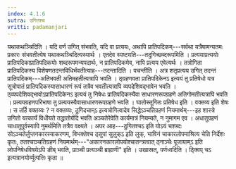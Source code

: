 ```yaml
---
index: 4.1.6
sutra: उगितश्च
vritti: padamanjari
---
```


 यथाकथञ्चिदिति । यदि वर्ण उगित् संभवति, यदि वा प्रत्ययः, अथापि प्रातिपदिकम्---सर्वथा यत्रैषामन्यतमः प्रकारः संभवतीत्येष यथाकथञ्चिदित्यस्यार्थः । एतदेव स्पष्टयति---तदुगिच्छब्दरूपमिति । प्रत्ययाप्रत्ययोः प्रातिपदिकाप्रातिपदिकयोः शब्दरूपमन्यपदार्थः, न प्रातिपदिकमेव, नापि प्रत्यय एवेत्यर्थः । तत्रोगिता प्रातिपदिकस्य विशेषणतदन्तविधिर्भवतीत्याह---तदन्तादिति । पचन्तीति । अत्र शतृप्रत्यय उगित् तदन्तं प्रातिपदिकम्---अतिभवती अतिमहतीत्यत्रापि भवति । ठ्ग्रहणवता प्रातिपदिकेनऽ इत्ययं तु प्रतिषेधो यत्र सूत्रोपातं प्रातिपदिकस्यासाधारणं रूपं तत्रैव भवतीत्यत्रापि व्यपदेशिवद्भावेन भवति । ठ्व्यपदेशिवद्भावोऽप्रातिपदिकेनऽ इत्ययं तु निषेधः प्रातिपदिकस्यैवा साधारणरूपग्रहणे अतिगोमतीत्यत्रापि भवति । प्रत्ययग्रहणपरिभाषा तु प्रत्ययस्यैवासाधारणरूपग्रहणे भवति । घातोस्तूगितः प्रतिषेध इति । वक्तव्य इति शेषः । स तर्हि वक्तव्यः ? न वक्तव्यः, ठुगिदचाम्ऽ इत्यत्रोगित्वादेव सिद्धेऽञ्चतिग्रहणं नियमार्थम्---इह शास्त्रे उगितो यत्कार्यं विधीयते तद्धातोर्यदि भवति अञ्चतेरेवेति कार्यमात्रं नियम्यते, न नुमागम एव । अधातुग्रहणं चाधातुपूर्वस्यापि नुमर्थमिति तत्रैव वक्ष्यते । अपर आह---ठुगितश्चऽ इति योऽयं चशब्दः सोऽञ्चतेर्लुप्तनकारस्याकरणम्, विभक्तेश्च ठ्सुपां सुलुक्ऽ इति लुक्, भाविनं चाकारलोपमाश्रित्य चेति निर्देशः कृतः, ततश्चाञ्चतिग्रहणं नियमार्थम्---"अकारनकारलोपयोश्चातन्त्रत्वात् ठ्नाञ्चेः पूजायाम्ऽ इति लोपनिषेधविषयेऽपि ङीब् भवति, प्राञ्ची प्रत्यञ्ची ब्राह्मणी" इति । उखास्रत्, पर्णध्वदिति । ठ्क्विप् चऽ इत्यत्रानयोर्व्युत्पत्तिः कृता ॥